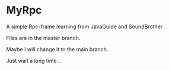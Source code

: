 # MyRpc
A simple Rpc-frame learning from JavaGuide and SoundBrother

Files are in the master branch.

Maybe I will change it to the main branch.

Just wait a long time...
